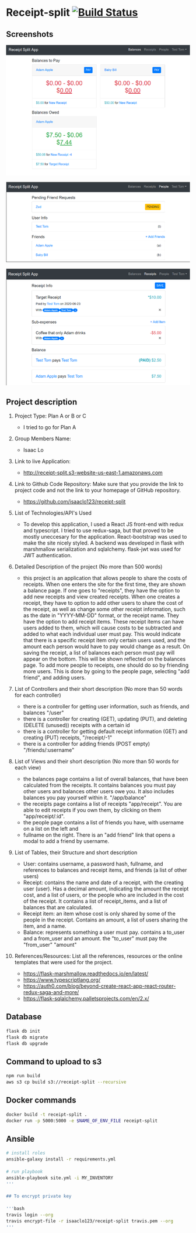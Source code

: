 # Receipt-split [![Build Status](https://travis-ci.org/isaaclo123/receipt-split.svg?branch=master)](https://travis-ci.org/isaaclo123/receipt-split)

## Screenshots

![Balance Pay Page](screenshots/balancepay.png)

![Friend Page](screenshots/friendpage.png)

![Receipt Edit Page](screenshots/receiptedit.png)

## Project description

1. Project Type: Plan A or B or C

    * I tried to go for Plan A

2. Group Members Name:

    * Isaac Lo

3. Link to live Application:

    * http://receipt-split.s3-website-us-east-1.amazonaws.com

4. Link to Github Code Repository: Make sure that you provide the link to project code and not the link to your homepage of GitHub repository.

    * https://github.com/isaaclo123/receipt-split

5. List of Technologies/API's Used

    * To develop this application, I used a React JS front-end with redux and typescript. I tried to
      use redux-saga, but that proved to be mostly uneccesary for the application. React-bootstrap
      was used to make the site nicely styled. A backend was developed in flask with marshmallow
      serialization and sqlalchemy. flask-jwt was used for JWT authentication.

6. Detailed Description of the project (No more than 500 words)

    * this project is an application that allows people to share the costs of receipts. When one
      enters the site for the first time, they are shown a balance page. If one goes to "receipts",
      they have the option to add new receipts and view created receipts. When one creates a
      receipt, they have to option to add other users to share the cost of the receipt, as well as
      change some other receipt information, such as the date in "YYYY-MM-DD" format, or the receipt
      name. They have the option to add receipt items. These receipt items can have users added to
      them, which will cause costs to be subtracted and added to what each individual user must pay.
      This would indicate that there is a specific receipt item only certain users used, and the
      amount each person would have to pay would change as a result. On saving the receipt, a list
      of balances each person must pay will appear on the bottom. This will be shown reflected on
      the balances page. To add more people to receipts, one should do so by friending more users.
      This is done by going to the people page, selecting "add friend", and adding users.

7. List of Controllers and their short description (No more than 50 words for each controller)

    * there is a controller for getting user information, such as friends, and balances "/user"
    * there is a controller for creating (GET), updating (PUT), and deleting (DELETE (unused))
      receipts with a certain id
    * there is a controller for getting default receipt information (GET) and creating (PUT)
      receipts, "/receipt/-1"
    * there is a controller for adding friends (POST empty) "/friends/:username"

8. List of Views and their short description (No more than 50 words for each view)

    * the balances page contains a list of overall balances, that have been calculated from the
      receipts. It contains balances you must pay other users and balances other users owe you. It
      also includes balances you pay yourself within it. "/app/balance"
    * the receipts page contains a list of receipts "app/receipt". You are able to edit receipts if
      you own them, by clicking on them "app/receipt/:id".
    * the people page contains a list of friends you have, with username on a list on the left and
    * fullname on the right. There is an "add friend" link that opens a modal to add a friend by
      username.

9. List of Tables, their Structure and short description

    * User: contains username, a password hash, fullname, and references to balances and receipt
      items, and friends (a list of other users)
    * Receipt: contains the name and date of a receipt, with the creating user (user). Has a decimal
      amount, indicating the amount the receipt cost, and a list of users, or the people who are
      included in the cost of the receipt. It contains a list of receipt_items, and a list of
      balances that are calculated.
    * Receipt item: an item whose cost is only shared by some of the people in the receipt. Contains
      an amount, a list of users sharing the item, and a name.
    * Balance: represents something a user must pay. contains a to_user and a from_user and an
      amount. the "to_user" must pay the "from_user" "amount"

10. References/Resources: List all the references, resources or the online templates that were used for the project.

    * https://flask-marshmallow.readthedocs.io/en/latest/
    * https://www.typescriptlang.org/
    * https://auth0.com/blog/beyond-create-react-app-react-router-redux-saga-and-more/
    * https://flask-sqlalchemy.palletsprojects.com/en/2.x/

## Database

```bash
flask db init
flask db migrate
flask db upgrade
```

## Command to upload to s3

```bash
npm run build
aws s3 cp build s3://receipt-split --recursive
```

## Docker commands

```bash
docker build -t receipt-split .
docker run -p 5000:5000 -e $NAME_OF_ENV_FILE receipt-split
```

## Ansible

```bash
# install roles
ansible-galaxy install -r requirements.yml

# run playbook
ansible-playbook site.yml -i MY_INVENTORY
'''

## To encrypt private key

'''bash
travis login --org
travis encrypt-file -r isaaclo123/receipt-split travis.pem --org
'''
